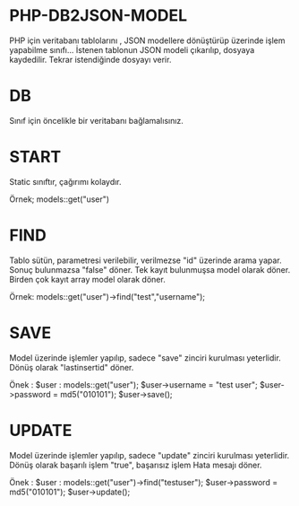 # PHP-DB2JSON-MODEL
PHP için  veritabanı tablolarını , JSON modellere dönüştürüp üzerinde işlem yapabilme sınıfı...
İstenen tablonun JSON modeli çıkarılıp, dosyaya kaydedilir. Tekrar istendiğinde dosyayı verir.

# DB
Sınıf için öncelikle bir veritabanı bağlamalısınız.


# START
Static sınıftır, çağırımı kolaydır.

Örnek;
models::get("user")

# FIND
Tablo sütün, parametresi verilebilir, verilmezse "id" üzerinde arama yapar. 
Sonuç bulunmazsa "false" döner.
Tek kayıt bulunmuşsa model olarak döner.
Birden çok kayıt array model olarak döner.

Örnek:
models::get("user")->find("test","username");

# SAVE
Model üzerinde işlemler yapılıp, sadece "save" zinciri kurulması yeterlidir. 
Dönüş olarak "lastinsertid" döner.

Önek :
$user : models::get("user");
$user->username = "test user";
$user->password = md5("010101");
$user->save();

# UPDATE
Model üzerinde işlemler yapılıp, sadece "update" zinciri kurulması yeterlidir. 
Dönüş olarak başarılı işlem "true", başarısız işlem Hata mesajı döner.

Önek :
$user : models::get("user")->find("testuser");
$user->password = md5("010101");
$user->update();
